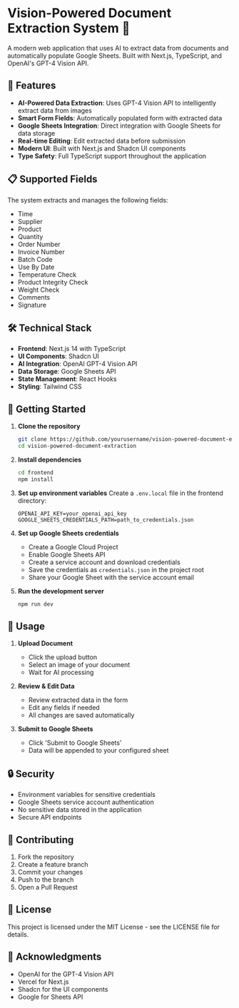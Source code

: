 # Vision-Powered Document Extraction System 📄

A modern web application that uses AI to extract data from documents and automatically populate Google Sheets. Built with Next.js, TypeScript, and OpenAI's GPT-4 Vision API.

## 🚀 Features

- **AI-Powered Data Extraction**: Uses GPT-4 Vision API to intelligently extract data from images
- **Smart Form Fields**: Automatically populated form with extracted data
- **Google Sheets Integration**: Direct integration with Google Sheets for data storage
- **Real-time Editing**: Edit extracted data before submission
- **Modern UI**: Built with Next.js and Shadcn UI components
- **Type Safety**: Full TypeScript support throughout the application

## 📋 Supported Fields

The system extracts and manages the following fields:
- Time
- Supplier
- Product
- Quantity
- Order Number
- Invoice Number
- Batch Code
- Use By Date
- Temperature Check
- Product Integrity Check
- Weight Check
- Comments
- Signature

## 🛠️ Technical Stack

- **Frontend**: Next.js 14 with TypeScript
- **UI Components**: Shadcn UI
- **AI Integration**: OpenAI GPT-4 Vision API
- **Data Storage**: Google Sheets API
- **State Management**: React Hooks
- **Styling**: Tailwind CSS

## 🚀 Getting Started

1. **Clone the repository**
   ```bash
   git clone https://github.com/yourusername/vision-powered-document-extraction.git
   cd vision-powered-document-extraction
   ```

2. **Install dependencies**
   ```bash
   cd frontend
   npm install
   ```

3. **Set up environment variables**
   Create a `.env.local` file in the frontend directory:
   ```env
   OPENAI_API_KEY=your_openai_api_key
   GOOGLE_SHEETS_CREDENTIALS_PATH=path_to_credentials.json
   ```

4. **Set up Google Sheets credentials**
   - Create a Google Cloud Project
   - Enable Google Sheets API
   - Create a service account and download credentials
   - Save the credentials as `credentials.json` in the project root
   - Share your Google Sheet with the service account email

5. **Run the development server**
   ```bash
   npm run dev
   ```

## 📝 Usage

1. **Upload Document**
   - Click the upload button
   - Select an image of your document
   - Wait for AI processing

2. **Review & Edit Data**
   - Review extracted data in the form
   - Edit any fields if needed
   - All changes are saved automatically

3. **Submit to Google Sheets**
   - Click 'Submit to Google Sheets'
   - Data will be appended to your configured sheet

## 🔒 Security

- Environment variables for sensitive credentials
- Google Sheets service account authentication
- No sensitive data stored in the application
- Secure API endpoints

## 🤝 Contributing

1. Fork the repository
2. Create a feature branch
3. Commit your changes
4. Push to the branch
5. Open a Pull Request

## 📄 License

This project is licensed under the MIT License - see the LICENSE file for details.

## 🙏 Acknowledgments

- OpenAI for the GPT-4 Vision API
- Vercel for Next.js
- Shadcn for the UI components
- Google for Sheets API
